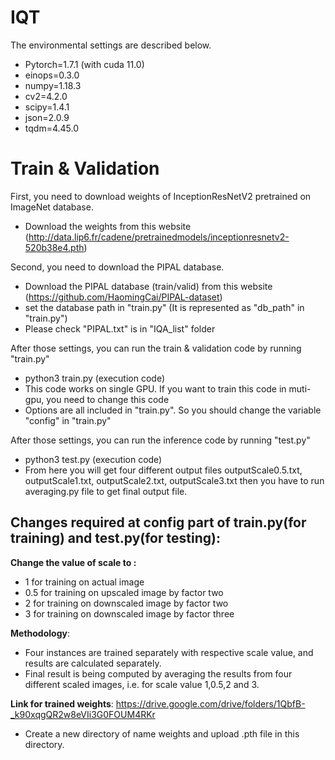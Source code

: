 # IQT
The environmental settings are described below.
- Pytorch=1.7.1 (with cuda 11.0)
- einops=0.3.0
- numpy=1.18.3
- cv2=4.2.0
- scipy=1.4.1
- json=2.0.9
- tqdm=4.45.0

# Train & Validation
First, you need to download weights of InceptionResNetV2 pretrained on ImageNet database.
- Download the weights from this website (http://data.lip6.fr/cadene/pretrainedmodels/inceptionresnetv2-520b38e4.pth)

Second, you need to download the PIPAL database.
- Download the PIPAL database (train/valid) from this website (https://github.com/HaomingCai/PIPAL-dataset)
- set the database path in "train.py" (It is represented as "db_path" in "train.py")
- Please check "PIPAL.txt" is in "IQA_list" folder

After those settings, you can run the train & validation code by running "train.py"
- python3 train.py (execution code)
- This code works on single GPU. If you want to train this code in muti-gpu, you need to change this code
- Options are all included in "train.py". So you should change the variable "config" in "train.py"

After those settings, you can run the inference code by running "test.py"
- python3 test.py (execution code)
- From here you will get four different output files outputScale0.5.txt, outputScale1.txt, outputScale2.txt, outputScale3.txt then you have to run averaging.py file to get final output file.


## Changes required at config part of train.py(for training) and test.py(for testing):

**Change the value of scale to :**

* 1 for training on actual image
* 0.5 for training on upscaled image by factor two
* 2 for training on downscaled image by factor two
* 3 for training on downscaled image by factor three

**Methodology**:

* Four instances are trained separately with respective scale value, and results are calculated separately.
* Final result is being computed by averaging the results from four different scaled images, i.e. for scale value 1,0.5,2 and 3.

**Link for trained weights**:
https://drive.google.com/drive/folders/1QbfB-_k90xqgQR2w8eVIi3G0FOUM4RKr
* Create a new directory of name weights and upload .pth file in this directory.
